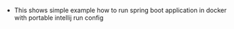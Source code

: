 - This shows simple example how to run spring boot application in docker with portable intellij run config